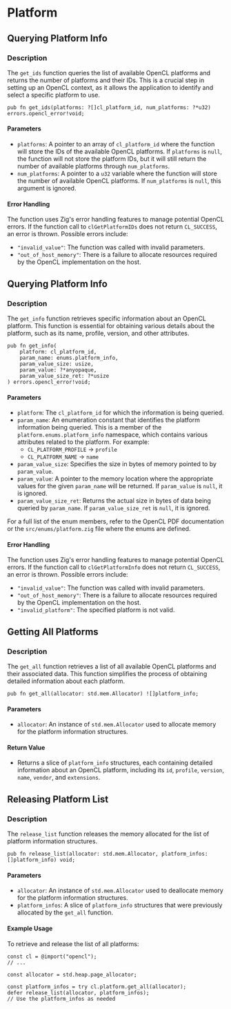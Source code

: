 # Platform

## Querying Platform Info

### Description
The `get_ids` function queries the list of available OpenCL platforms and returns the number of platforms and their IDs. This is a crucial step in setting up an OpenCL context, as it allows the application to identify and select a specific platform to use.
```zig
pub fn get_ids(platforms: ?[]cl_platform_id, num_platforms: ?*u32) errors.opencl_error!void;
```
#### Parameters

-   `platforms`: A pointer to an array of `cl_platform_id` where the function will store the IDs of the available OpenCL platforms. If `platforms` is `null`, the function will not store the platform IDs, but it will still return the number of available platforms through `num_platforms`.
-   `num_platforms`: A pointer to a `u32` variable where the function will store the number of available OpenCL platforms. If `num_platforms` is `null`, this argument is ignored.

#### Error Handling

The function uses Zig's error handling features to manage potential OpenCL errors. If the function call to `clGetPlatformIDs` does not return `CL_SUCCESS`, an error is thrown. Possible errors include:

-   `"invalid_value"`: The function was called with invalid parameters.
-   `"out_of_host_memory"`: There is a failure to allocate resources required by the OpenCL implementation on the host.

## Querying Platform Info

### Description

The `get_info` function retrieves specific information about an OpenCL platform. This function is essential for obtaining various details about the platform, such as its name, profile, version, and other attributes.
```zig
pub fn get_info(
    platform: cl_platform_id, 
    param_name: enums.platform_info, 
    param_value_size: usize, 
    param_value: ?*anyopaque, 
    param_value_size_ret: ?*usize
) errors.opencl_error!void;
```
#### Parameters

-   `platform`: The `cl_platform_id` for which the information is being queried.
-   `param_name`: An enumeration constant that identifies the platform information being queried. This is a member of the `platform.enums.platform_info` namespace, which contains various attributes related to the platform. For example:
    -   `CL_PLATFORM_PROFILE` -> `profile`
    -   `CL_PLATFORM_NAME` -> `name`
-   `param_value_size`: Specifies the size in bytes of memory pointed to by `param_value`.
-   `param_value`: A pointer to the memory location where the appropriate values for the given `param_name` will be returned. If `param_value` is `null`, it is ignored.
-   `param_value_size_ret`: Returns the actual size in bytes of data being queried by `param_name`. If `param_value_size_ret` is `null`, it is ignored.

For a full list of the enum members, refer to the OpenCL PDF documentation or the `src/enums/platform.zig` file where the enums are defined.

#### Error Handling

The function uses Zig's error handling features to manage potential OpenCL errors. If the function call to `clGetPlatformInfo` does not return `CL_SUCCESS`, an error is thrown. Possible errors include:

-   `"invalid_value"`: The function was called with invalid parameters.
-   `"out_of_host_memory"`: There is a failure to allocate resources required by the OpenCL implementation on the host.
-   `"invalid_platform"`: The specified platform is not valid.

## Getting All Platforms

### Description

The `get_all` function retrieves a list of all available OpenCL platforms and their associated data. This function simplifies the process of obtaining detailed information about each platform.
```zig
pub fn get_all(allocator: std.mem.Allocator) ![]platform_info;
```
#### Parameters

-   `allocator`: An instance of `std.mem.Allocator` used to allocate memory for the platform information structures.

#### Return Value
-   Returns a slice of `platform_info` structures, each containing detailed information about an OpenCL platform, including its `id`, `profile`, `version`, `name`, `vendor`, and `extensions`.

## Releasing Platform List

### Description

The `release_list` function releases the memory allocated for the list of platform information structures.
```zig
pub fn release_list(allocator: std.mem.Allocator, platform_infos: []platform_info) void;
```
#### Parameters

-   `allocator`: An instance of `std.mem.Allocator` used to deallocate memory for the platform information structures.
-   `platform_infos`: A slice of `platform_info` structures that were previously allocated by the `get_all` function.

#### Example Usage

To retrieve and release the list of all platforms:
```zig
const cl = @import("opencl");
// ...

const allocator = std.heap.page_allocator;

const platform_infos = try cl.platform.get_all(allocator);
defer release_list(allocator, platform_infos);
// Use the platform_infos as needed
```
